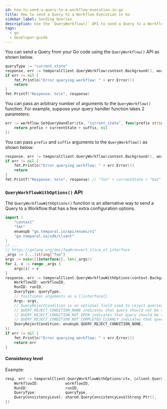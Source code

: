 ```yaml
---
id: how-to-send-a-query-to-a-workflow-execution-in-go
title: How to send a Query to a Workflow Execution in Go
sidebar_label: Sending Queries
description: Use the `QueryWorkflow()` API to send a Query to a Workflow in Go.
tags:
  - go
  - developer-guide
---
```


You can send a Query from your Go code using the `QueryWorkflow()` API as shown below.

```go
queryType := "current_state"
response, err := temporalClient.QueryWorkflow(context.Background(), workflowID, runID, queryType)
if err != nil {
    fmt.Println("Error querying workflow: " + err.Error())
    return
}
fmt.Printf("Response: %v\n", response)
```

You can pass an arbitrary number of arguments to the `QueryWorkflow()` function.
For example, suppose your query handler function takes 2 parameters:

```go
err := workflow.SetQueryHandler(ctx, "current_state", func(prefix string, suffix string) (string, error) {
    return prefix + currentState + suffix, nil
})
```

You can pass `prefix` and `suffix` arguments to the `QueryWorkflow()` as shown below:

```go
response, err := temporalClient.QueryWorkflow(context.Background(), workflowID, runID, queryType, "foo", "baz")
if err != nil {
    fmt.Println("Error querying workflow: " + err.Error())
    return
}
fmt.Printf("Response: %v\n", response) // "foo" + currentState + "baz"
```

### `QueryWorkflowWithOptions()` API

The `QueryWorkflowWithOptions()` function is an alternative way to send a Query to a Workflow that has a few extra configuration options.

```go
import (
    "context"
    "fmt"
    enumspb "go.temporal.io/api/enums/v1"
    "go.temporal.io/sdk/client"
)
// ...
// https://golang.org/doc/faq#convert_slice_of_interface
_args := [...]string{"foo"}
args := make([]interface{}, len(_args))
for i, v := range _args {
    args[i] = v
}
response, err := temporalClient.QueryWorkflowWithOptions(context.Background(), &client.QueryWorkflowWithOptionsRequest{
    WorkflowID: workflowID,
    RunID: runID,
    QueryType: queryType,
    // Positional arguments as a []interface{}
    Args: args,
    // QueryRejectCondition is an optional field used to reject queries based on workflow state.
    // QUERY_REJECT_CONDITION_NONE indicates that query should not be rejected.
    // QUERY_REJECT_CONDITION_NOT_OPEN indicates that query should be rejected if workflow is not open.
    // QUERY_REJECT_CONDITION_NOT_COMPLETED_CLEANLY indicates that query should be rejected if workflow did not complete cleanly (e.g. terminated, canceled timeout etc...).
    QueryRejectCondition: enumspb.QUERY_REJECT_CONDITION_NONE,
})
if err != nil {
    fmt.Println("Error querying workflow: " + err.Error())
    return err
}
```

#### Consistency level

Example:

```go
resp, err := temporalClient.QueryWorkflowWithOptions(ctx, &client.QueryWorkflowWithOptionsRequest{
    WorkflowID:            workflowID,
    RunID:                 runID,
    QueryType:             queryType,
    QueryConsistencyLevel: shared.QueryConsistencyLevelStrong.Ptr(),
})
```
